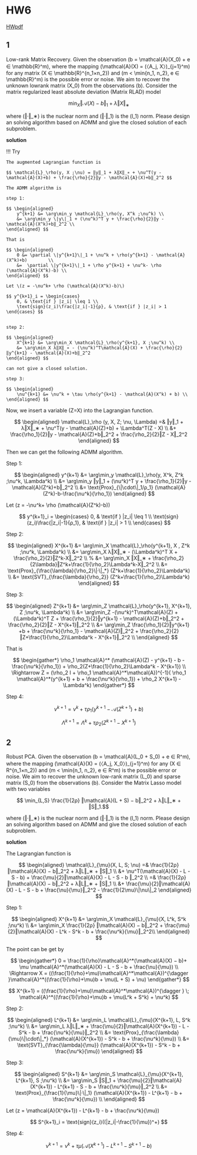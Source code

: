 # HW6

[HWpdf](../HWpdf/Homework7-2024.pdf)

## 1

Low-rank Matrix Recovery. 
Given the observation \(b = \mathcal{A}(X_0) + e ∈ \mathbb{R}^m\), where the mapping \(\mathcal{A}(X) = (〈A_j, X〉)_{j=1}^m\) for any matrix \(X ∈ \mathbb{R}^{n_1×n_2}\) and \(m < \min\{n_1, n_2\}, e ∈ \mathbb{R}^m\) is the possible error or noise. 
We aim to recover the unknown lowrank matrix \(X_0\) from the observations \(b\). Consider the matrix regularized least absolute deviation (Matrix RLAD) model 

$$ \min_X ‖\mathcal{A}(X) − b‖_1 + λ‖X‖_∗ $$

where \(‖·‖_∗\) is the nuclear norm and \(‖·‖_1\) is the \(l_1\) norm.
Please design an solving algorithm based on ADMM and give the closed solution of each subproblem.



**solution**

!!! Try

    The augmented Lagrangian function is

    $$ \mathcal{L}_\rho(y, X ;\nu) = ‖y‖_1 + λ‖X‖_∗ + \nu^T(y - \mathcal{A}(X)+b) + \frac{\rho}{2}‖y - \mathcal{A}(X)+b‖_2^2 $$

    The ADMM algorithm is

    step 1:

    $$ \begin{aligned}
        y^{k+1} &= \arg\min_y \mathcal{L}_\rho(y, X^k ;\nu^k) \\
        &= \arg\min_y \|y\|_1 + (\nu^k)^T y + \frac{\rho}{2}‖y - \mathcal{A}(X^k)+b‖_2^2 \\
    \end{aligned} $$

    That is 

    $$ \begin{aligned}
        0 &= \partial \|y^{k+1}\|_1 + \nu^k + \rho(y^{k+1} - \mathcal{A}(X^k)+b)        \\
        &=  \partial \|y^{k+1}\|_1 + \rho y^{k+1} + \nu^k- \rho (\mathcal{A}(X^k)-b) \\
    \end{aligned} $$

    Let \(z = -\nu^k+ \rho (\mathcal{A}(X^k)-b)\)

    $$ y^{k+1}_i = \begin{cases}
        0, & \text{if } |z_i| \leq 1 \\
        \text{sign}(z_i)\frac{|z_i|-1}{ρ}, & \text{if } |z_i| > 1
    \end{cases} $$


    step 2:

    $$ \begin{aligned}
        X^{k+1} &= \arg\min_X \mathcal{L}_\rho(y^{k+1}, X ;\nu^k) \\
        &= \arg\min_X λ‖X‖_∗ - (\nu^k)^T\mathcal{A}(X) + \frac{\rho}{2}‖y^{k+1} - \mathcal{A}(X)+b‖_2^2
    \end{aligned} $$

    can not give a closed solution.

    step 3:

    $$ \begin{aligned}
        \nu^{k+1} &= \nu^k + \tau \rho(y^{k+1} - \mathcal{A}(X^k) + b) \\
    \end{aligned} $$



Now, we insert a variable \(Z=X\) into the Lagrangian function.

$$ \begin{aligned}
    \mathcal{L}_\rho (y, X, Z; \nu, \Lambda) 
    =&  ‖y‖_1 + λ‖X‖_∗ + \nu^T(y - \mathcal{A}(Z)+b) + \Lambda^T(Z - X)    \\
    &+ \frac{\rho_1}{2}‖y - \mathcal{A}(Z)+b‖_2^2 + \frac{\rho_2}{2}‖Z - X‖_2^2
\end{aligned}   $$

Then we can get the following ADMM algorithm.

Step 1:

$$ \begin{aligned}
    y^{k+1} &= \arg\min_y \mathcal{L}_\rho(y, X^k, Z^k ;\nu^k, \Lambda^k) \\
    &= \arg\min_y ‖y‖_1 + (\nu^k)^T y + \frac{\rho_1}{2}‖y - \mathcal{A}(Z^k)+b‖_2^2    \\
    &= \text{Prox}_{\|\cdot\|_1/ρ_1} (\mathcal{A}(Z^k)-b-\frac{\nu^k}{\rho_1})
\end{aligned} $$

Let \(z = -\nu^k+ \rho (\mathcal{A}(Z^k)-b)\)

$$ y^{k+1}_i = \begin{cases}
    0, & \text{if } |z_i| \leq 1 \\
    \text{sign}(z_i)\frac{|z_i|-1}{ρ_1}, & \text{if } |z_i| > 1 \\
\end{cases} $$

Step 2:

$$ \begin{aligned}
    X^{k+1} &= \arg\min_X \mathcal{L}_\rho(y^{k+1}, X , Z^k ;\nu^k, \Lambda^k) \\
    &= \arg\min_X λ‖X‖_∗ - (\Lambda^k)^T X + \frac{\rho_2}{2}‖Z^k-X‖_2^2       \\
    % &= \arg\min_X ‖X‖_∗  + \frac{\rho_2}{2\lambda}‖Z^k+\frac{1}{\rho_2}\Lambda^k-X‖_2^2       \\
    &= \text{Prox}_{\frac{\lambda}{\rho_2}\|·\|_*} (Z^k+\frac{1}{\rho_2}\Lambda^k)    \\
    &= \text{SVT}_{\frac{\lambda}{\rho_2}} (Z^k+\frac{1}{\rho_2}\Lambda^k)
\end{aligned} $$

Step 3:

$$ \begin{aligned}
    Z^{k+1} &= \arg\min_Z \mathcal{L}_\rho(y^{k+1}, X^{k+1}, Z ;\nu^k, \Lambda^k) \\
    &= \arg\min_Z  -(\nu^k)^T\mathcal{A}(Z) + (\Lambda^k)^T Z +  \frac{\rho_1}{2}‖y^{k+1} - \mathcal{A}(Z)+b‖_2^2 + \frac{\rho_2}{2}‖Z - X^{k+1}‖_2^2    \\
    &= \arg\min_Z    \frac{\rho_1}{2}‖y^{k+1} +b + \frac{\nu^k}{\rho_1} - \mathcal{A}(Z)‖_2^2 + \frac{\rho_2}{2}‖Z+\frac{1}{\rho_2}\Lambda^k - X^{k+1}‖_2^2    \\
\end{aligned} $$

That is 

$$ \begin{gather*}
    \rho_1 \mathcal{A}^* (\mathcal{A}(Z) - y^{k+1} - b - \frac{\nu^k}{\rho_1}) + \rho_2(Z+\frac{1}{\rho_2}\Lambda^k - X^{k+1}) \\
    \Rightarrow
    Z = (\rho_2 I + \rho_1 \mathcal{A}^*\mathcal{A})^{-1}( \rho_1 \mathcal{A}^*(y^{k+1} + b + \frac{\nu^k}{\rho_1}) + \rho_2 X^{k+1} - \Lambda^k)
\end{gather*} $$

Step 4:

$$ \nu^{k+1} = \nu^k + \tau \rho_1(y^{k+1} - \mathcal{A}(Z^{k+1}) + b) $$

$$ \Lambda^{k+1} = \Lambda^k + \tau \rho_2(Z^{k+1} - X^{k+1}) $$




## 2

Robust PCA. Given the observation \(b = \mathcal{A}(L_0 + S_0) + e ∈ R^m\), where the mapping \(\mathcal{A}(X) = (〈A_j, X_0〉)_{j=1}^m\) for any \(X ∈ R^{n_1×n_2}\) and \(m < \min\{n_1, n_2\}, e ∈ R^m\) is the possible error or noise. We aim to recover the unknown low-rank matrix \(L_0\) and sparse matrix \(S_0\) from the observations \(b\). Consider the Matrix Lasso model with two variables 

$$ \min_{L,S} \frac{1}{2ρ} ‖\mathcal{A}(L + S) − b‖_2^2 + λ‖L‖_∗ + ‖S‖_1.$$

where \(‖·‖_∗\) is the nuclear norm and \(‖·‖_1\) is the \(l_1\) norm. Please design an solving algorithm based on ADMM and give the closed solution of each subproblem.


**solution**

The Lagrangian function is

$$ \begin{aligned}
    \mathcal{L}_{\mu}(X, L, S; \nu) =&  \frac{1}{2ρ} ‖\mathcal{A}(X) − b‖_2^2 + λ‖L‖_∗ + ‖S‖_1 \\
    &+ \nu^T(\mathcal{A}(X) - L - S - b) + \frac{\mu}{2}‖\mathcal{A}(X) - L - S - b ‖_2^2  \\
    =&  \frac{1}{2ρ} ‖\mathcal{A}(X) − b‖_2^2 + λ‖L‖_∗ + ‖S‖_1 \\
    &+ \frac{\mu}{2}‖\mathcal{A}(X) - L - S - b + \frac{\nu}{\mu}‖_2^2  - \frac{1}{2\mu}\|\nu\|_2
\end{aligned} $$


Step 1:

$$ \begin{aligned}
    X^{k+1} &= \arg\min_X \mathcal{L}_{\mu}(X, L^k, S^k ;\nu^k) \\
    &= \arg\min_X \frac{1}{2ρ} ‖\mathcal{A}(X) − b‖_2^2 + \frac{\mu}{2}‖\mathcal{A}(X) - L^k - S^k - b + \frac{\nu^k}{\mu}‖_2^2\\
\end{aligned} $$

The point can be get by

$$ \begin{gather*}
    0 = \frac{1}{\rho}\mathcal{A}^*(\mathcal{A}(X) − b)+ \mu \mathcal{A}^*(\mathcal{A}(X) - L - S - b + \frac{\nu}{\mu}) \\
    \Rightarrow X = ((\frac{1}{\rho}+\mu)\mathcal{A}^*\mathcal{A})^{\dagger }\mathcal{A}^*((\frac{1}{\rho}+\mu)b + \mu(L + S) + \nu)
\end{gather*} $$

$$ X^{k+1} = ((\frac{1}{\rho}+\mu)\mathcal{A}^*\mathcal{A})^{\dagger } \;
\mathcal{A}^*((\frac{1}{\rho}+\mu)b + \mu(L^k + S^k) + \nu^k) $$


Step 2:

$$ \begin{aligned}
    L^{k+1} &= \arg\min_L \mathcal{L}_{\mu}(X^{k+1}, L, S^k ;\nu^k) \\
    &= \arg\min_L λ‖L‖_∗ + \frac{\mu}{2}‖\mathcal{A}(X^{k+1}) - L - S^k - b + \frac{\nu^k}{\mu}‖_2^2 \\
    &= \text{Prox}_{\frac{\lambda}{\mu}\|\cdot\|_*} (\mathcal{A}(X^{k+1}) - S^k - b + \frac{\nu^k}{\mu})    \\
    &= \text{SVT}_{\frac{\lambda}{\mu}} (\mathcal{A}(X^{k+1}) - S^k - b + \frac{\nu^k}{\mu})
\end{aligned} $$



Step 3:

$$ \begin{aligned}
    S^{k+1} &= \arg\min_S \mathcal{L}_{\mu}(X^{k+1}, L^{k+1}, S ;\nu^k) \\
    &= \arg\min_S ‖S‖_1 + \frac{\mu}{2}‖\mathcal{A}(X^{k+1}) - L^{k+1} - S - b + \frac{\nu^k}{\mu}‖_2^2 \\
    &= \text{Prox}_{\frac{1}{\mu}\|·\|_1} (\mathcal{A}(X^{k+1}) - L^{k+1} - b + \frac{\nu^k}{\mu})    \\
\end{aligned} $$

Let \(z = \mathcal{A}(X^{k+1}) - L^{k+1} - b + \frac{\nu^k}{\mu}\)

$$ S^{k+1}_i = \text{sign}(z_i)((|z_i|-\frac{1}{\mu})^+)  $$



Step 4:

$$ \nu^{k+1} = \nu^k + \tau \mu(\mathcal{A}(X^{k+1}) - L^{k+1} - S^{k+1} - b) $$


